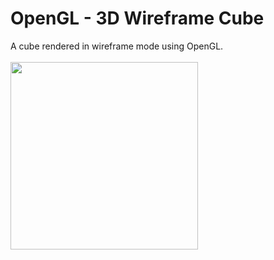 # OpenGL - 3D Wireframe Cube
 A cube rendered in wireframe mode using OpenGL.<br><br>
<img src="https://github.com/user-attachments/assets/a9e2f032-cfa8-4baa-acd8-13b0286a49d3" width="300">
